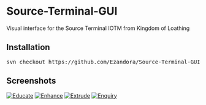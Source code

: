 Source-Terminal-GUI
=====
Visual interface for the Source Terminal IOTM from Kingdom of Loathing

Installation
----------------
<pre>
svn checkout https://github.com/Ezandora/Source-Terminal-GUI/branches/Release/
</pre>


Screenshots
----------------
[![Educate](https://raw.github.com/Ezandora/Source-Terminal-GUI/master/images/educate.png)](https://raw.github.com/Ezandora/Source-Terminal-GUI/master/images/educate.png)
[![Enhance](https://raw.github.com/Ezandora/Source-Terminal-GUI/master/images/enhance.png)](https://raw.github.com/Ezandora/Source-Terminal-GUI/master/images/enhance.png)
[![Extrude](https://raw.github.com/Ezandora/Source-Terminal-GUI/master/images/extrude.png)](https://raw.github.com/Ezandora/Source-Terminal-GUI/master/images/extrude.png)
[![Enquiry](https://raw.github.com/Ezandora/Source-Terminal-GUI/master/images/enquiry.png)](https://raw.github.com/Ezandora/Source-Terminal-GUI/master/images/enquiry.png)